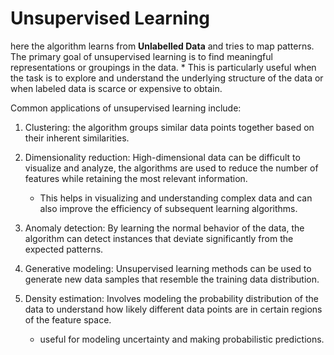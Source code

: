 # Unsupervised Learning

here the algorithm learns from **Unlabelled Data** and tries to map patterns. The primary goal of unsupervised learning is to find meaningful representations or groupings in the data. 
    * This is particularly useful when the task is to explore and understand the underlying structure of the data or when labeled data is scarce or expensive to obtain.

Common applications of unsupervised learning include:

1. Clustering: the algorithm groups similar data points together based on their inherent similarities.

2. Dimensionality reduction: High-dimensional data can be difficult to visualize and analyze, the algorithms are used to reduce the number of features while retaining the most relevant information.
   - This helps in visualizing and understanding complex data and can also improve the efficiency of subsequent learning algorithms.

3. Anomaly detection: By learning the normal behavior of the data, the algorithm can detect instances that deviate significantly from the expected patterns.

4. Generative modeling: Unsupervised learning methods can be used to generate new data samples that resemble the training data distribution. 

5. Density estimation: Involves modeling the probability distribution of the data to understand how likely different data points are in certain regions of the feature space.
   - useful for modeling uncertainty and making probabilistic predictions.
